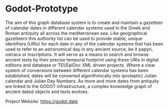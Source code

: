 # Godot-Prototype

The aim of this graph database system is to create and maintain a gazetteer of calendar dates in different calendar systems used in the Greek and Roman antiquity all across the mediterranean sea. Like geographical gazetteers this authority list can be used to provide stable, unique identifiers (URIs) for each date in any of the calendar systems that has been used to refer to an astronomical day in any ancient source, be it papyri, ostraca or inscriptions. It will serve as a means to search and browse ancient texts by their precise temporal footprint using these URIs in digital editions and database or TEI/EpiDoc XML driven projects. 
Where a clear system of conversions between different calendar systems has been established, dates will be converted algorithmically into (proleptic) Julian calendar and Julian Day Numbers. As more and more dates from antiquity are linked to the GODOT infrastructure, a complex knowledge graph of ancient dated objects and texts evolves.

Project Website: https://godot.date
